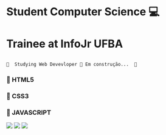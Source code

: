 # Student Computer Science &#128187;
# Trainee at InfoJr UFBA



## <h4 align="center"> 
	🚧  Studying Web Devevloper 🚀 Em construção...  🚧
</h4>

### 🚀 HTML5

### 🚀 CSS3

### 🚀 JAVASCRIPT



[<img src="https://img.shields.io/badge/linkedin-%230077B5.svg?&style=for-the-badge&logo=linkedin&logoColor=white" />](https://www.linkedin.com/in/bruno-de-lucas-s-b8b246a1/) [<img src = "https://img.shields.io/badge/facebook-%231877F2.svg?&style=for-the-badge&logo=facebook&logoColor=white">](https://www.facebook.com/delucasB/) [<img src="https://img.shields.io/badge/WhatsApp-25D366?style=for-the-badge&logo=whatsapp&logoColor=white"/>](https://wa.me/5571981703123?text=Ol%C3%A1,%20vim%20pelo%20Github)
